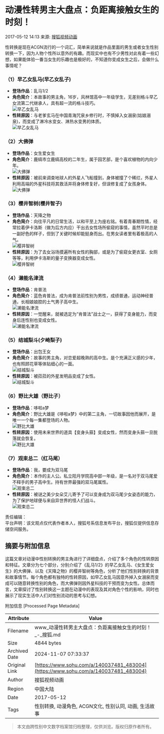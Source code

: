 # 动漫性转男主大盘点：负距离接触女生的时刻！

2017-05-12 14:13 来源: [搜狐视频动画](https://www.sohu.com/?spm=smpc.content-abroad.content.1.1730964586590QJJ69Pp)

性转换是现在ACGN流行的一个词汇，简单来说就是作品里面的男生或者女生性别转换一下，因为人物个性所以意外的有趣。而现实中也有不少男性对此有着一些幻想，如果能体验一番当女生的乐趣也是极好的，不知道你变成女生之后，会做什么事情呢？

### （1）早乙女乱马(早乙女乱子) 
- **登场作品**：乱马1/2  
- **角色简介**：本故事的男主角，16岁，风林馆高中一年级学生，无差别格斗早乙女流第二代继承人，具有超一流的格斗技巧。  
![早乙女乱马](http://img.mp.itc.cn/upload/20170512/5f079a089c8c41529605e874495b6ca9_th.jpg)  
- **性转原因**：与老爹玄马在中国青海咒泉乡修行时，不慎掉入女溺泉(姑娘溺泉)，而变成了淋冷水变女、淋热水变男的体质。  
![早乙女乱马](http://img.mp.itc.cn/upload/20170512/6d9ef3272f0a4cd89bd6290a575da2c7_th.jpg)  

### （2）大佛弹 
- **登场作品**：女生爱女生  
- **角色简介**：鹿缟市立鹿缟高校的二年生，属于园艺部，是个喜欢植物的内向少年。  
![大佛弹](http://img.mp.itc.cn/upload/20170512/2dd0eec7bbfc47958298bb4f5e34c790.jpg)  
- **性转原因**：被前来调查地球人的外星人飞船撞到，身体被撞了个稀烂，外星人利用高端的外星科技将其救活并将身体修复好，但误修复成了女孩身体。  
![大佛弹](http://img.mp.itc.cn/upload/20170512/39fac078a1124ceebcaba7cf90e310ea.jpg)  

### （3）樱井智树(樱井智子) 
- **登场作品**：天降之物  
- **角色简介**：向往平凡的日常生活，以和平至上为座右铭。有着青春期性情，经常拉着伊卡洛斯（做为后方内应）干出去女性场所偷窥的事情，虽然平时总是一副好色的样子，但到了关键时候却能挺身而出。在男女读者里有着极高的人气。  
![樱井智树](http://img.mp.itc.cn/upload/20170512/7de2e50924014421b9db11a99b441236_th.jpg)  
- **性转原因**：为了去女浴场摸遍所有女性的胸部，或是为了偷窥女更衣室、女厕等等，利用伊卡洛斯的量子变换器变成女性。  
![樱井智树](http://img.mp.itc.cn/upload/20170512/a316fcc99ee34c868158179f377a4b31_th.jpg)  

### （4）濑能名津流 
- **登场作品**：肯普法  
- **角色简介**：蓝色肯普法，成为肯普法前性别为男性，成绩普通，运动神经普通，长相娘娘腔的土气男子高中生。  
![濑能名津流](http://img.mp.itc.cn/upload/20170512/1816ee2c3c3c48918fda57142e10e1fb_th.jpg)  
- **性转原因**：一觉醒来，就被选定为“肯普法”战士之一，获得了变身能力，而变身后连性别也变成女性。  
![濑能名津流](http://img.mp.itc.cn/upload/20170512/1e411061ac87452a8a86fe6eaa8e3bc2.jpg)  

### （5）结城梨斗(夕崎梨子) 
- **登场作品**：出包王女  
- **角色简介**：故事的男主角，对恋爱超晚熟的高中生。是个充满正义感的少年，也有照顾花草等体贴细心的一面。  
![结城梨斗](http://img.mp.itc.cn/upload/20170512/aa66397316354021870767814d2088d1_th.jpg)  
- **性转原因**：被菈菈的外星发明品变成了女性。  
![结城梨斗](http://img.mp.itc.cn/upload/20170512/d45a2cbde71643598c2541c22fa12459_th.jpg)  

### （6）野比大雄（野比子） 
- **登场作品**：哆啦a梦  
- **角色简介**：野比大雄是《哆啦a梦》中的第二主角，一切故事因他而展开，是唯一一个每一集都登场的人物。  
![野比大雄](http://img.mp.itc.cn/upload/20170512/41e332b1dc93490283b6674333fdaf12_th.jpg)  
- **性转原因**：使用未来世界的道具【变身头箍】变成女性，然而变身头箍一旦脱落就会恢复。  
![野比大雄](http://img.mp.itc.cn/upload/20170512/3dc756cc3e29407fabe63c86288c8acd_th.jpg)  

### （7）观束总二（红马尾） 
- **登场作品**：我，要成为双马尾  
- **角色简介**：本作的主人公。私立阳月学院高中部一年级，是一名对于双马尾爱不释手的男子高中生。持有世界最强的双马尾属性。  
![观束总二](http://img.mp.itc.cn/upload/20170512/f5da2d54b2524effa2cf2e5d76dcf214_th.jpg)  
- **性转原因**：被谜之美少女朵艾儿寄予了可以变身成为双马尾少女姿态的能力，为了保护地球便与来自异世界的怪人们战斗。  
![观束总二](http://img.mp.itc.cn/upload/20170512/fdca69a423fa43349893d0a7417d71cd_th.jpg)  

责任编辑：  
平台声明：该文观点仅代表作者本人，搜狐号系信息发布平台，搜狐仅提供信息存储空间服务。

## 摘要与附加信息

<!-- tcd_abstract -->
这篇文章对动漫中性别转换的男主角进行了详细盘点，介绍了多个角色的性转原因和特征。文章分为七个部分，分别介绍了《乱马1/2》的早乙女乱马、《女生爱女生》的大佛弹、以及《天降之物》的樱井智树等角色，分析了他们性别转换的背景和故事情节。每个角色都有独特的性转原因，如早乙女乱马因意外掉入女溺泉而变成可以随意转换性别的角色，而大佛弹则因外星科技的干预而变为女性。总体而言，文章探讨了性别转换这一主题在动漫中的表现及其对角色个性的影响，同时也展示了现实生活中人们对性别流动的思考与幻想。
<!-- tcd_abstract_end -->

附加信息 [Processed Page Metadata]

| Attribute       | Value                                  |
|-----------------|----------------------------------------|
| Filename        | www_动漫性转男主大盘点：负距离接触女生的时刻！_-_搜狐.md                             |
| Size            | 4844 bytes                           |
| Archived Date   | 2024-11-07 07:33:37                             |
| Original Link   | [https://www.sohu.com/a/140037481_483004](https://www.sohu.com/a/140037481_483004)                       |
| Author          | 搜狐视频动画                               |
| Region          | 中国大陆                               |
| Date            | 2017-05-12                                 |
| Tags            | 性别转换, 动漫角色, ACGN文化, 性别认同, 动画, 生活故事                                 |
>
> 本文由跨性别中文数字档案馆归档整理，仅供浏览。版权归原作者所有。
>
